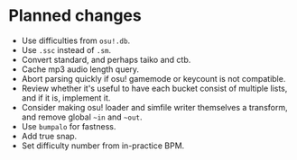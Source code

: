 

# Planned changes

- Use difficulties from `osu!.db`.
- Use `.ssc` instead of `.sm`.
- Convert standard, and perhaps taiko and ctb.
- Cache mp3 audio length query.
- Abort parsing quickly if osu! gamemode or keycount is not compatible.
- Review whether it's useful to have each bucket consist of multiple lists, and if it is, implement
    it.
- Consider making osu! loader and simfile writer themselves a transform, and remove global `~in`
    and `~out`.
- Use `bumpalo` for fastness.
- Add true snap.
- Set difficulty number from in-practice BPM.
